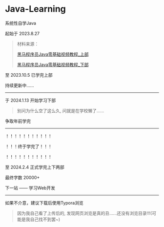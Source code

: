# Java-Learning
系统性自学Java

起始于 2023.8.27

> 材料来源：
>
> [黑马程序员Java零基础视频教程_上部](https://www.bilibili.com/video/BV17F411T7Ao/?spm_id_from=333.999.0.0&vd_source=e809f84344bb5c2b4e39f514b6432373)
>
> [黑马程序员Java零基础视频教程_下部](https://www.bilibili.com/video/BV1yW4y1Y7Ms/?spm_id_from=333.999.0.0)

至 2023.10.5 已学完上部

持续更新中......

---

于 2024.1.13 开始学习下部

> 别问为什么空了这么久, 问就是在学校懒了......

争取年前学完

---

！！！！！！！！！！！

！！！终于学完了！！！

！！！！！！！！！！！

至 2024.2.4 正式学完上下两部

最终字数 20000+

下一站 —— 学习Web开发

---

如果不介意，建议下载后使用Typora浏览
> 因为我自己看了上传后的, 发现网页浏览是真的丑......还没有浏览目录!!!(可能是我自己找不到罢~)
